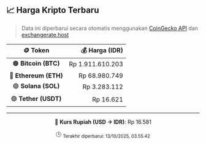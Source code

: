 

<!-- HARGA_KRIPTO -->
## 📈 Harga Kripto Terbaru

> Data ini diperbarui secara otomatis menggunakan [CoinGecko API](https://www.coingecko.com/) dan [exchangerate.host](https://exchangerate.host/)

<div align="center">

| 🪙 Token | 💰 Harga (IDR) |
|:------:|---------------:|
| 🟠 **Bitcoin (BTC)**   | Rp 1.911.610.203 |
| 🔵 **Ethereum (ETH)**  | Rp 68.980.749 |
| 🟣 **Solana (SOL)**    | Rp 3.283.112 |
| 🟢 **Tether (USDT)**   | Rp 16.621 |

---

💱 **Kurs Rupiah (USD → IDR)**: Rp 16.581

🕒 <sub>Terakhir diperbarui: 13/10/2025, 03.55.42</sub>

</div>
<!-- /HARGA_KRIPTO -->